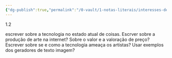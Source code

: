 ```yaml
---
{"dg-publish":true,"permalink":"/0-vault/1-notas-literais/interesses-de-pesquisa/1-2/","dgHomeLink":true,"dgShowLocalGraph":true,"dgShowFileTree":true,"dgEnableSearch":true,"noteIcon":""}
---
```


1.2

escrever sobre a tecnologia no estado atual de coisas. Escrver sobre a produção de arte na internet? Sobre o valor e a valoração de preço? Escrever sobre se e como a tecnologia ameaça os artistas? Usar exemplos dos geradores de texto imagem?